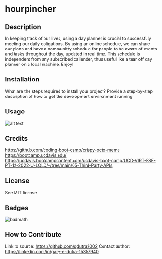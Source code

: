 # hourpincher

## Description

In keeping track of our lives, using a day planner is crucial to successfuly meeting our daily obligations.  By using an online schedule, we can share our plans and have a communitty schedule for people to be aware of events and tasks throughout the day, updated in real time. This schedule is independent from any subscribed callender, thus useful like a tear off day planner on a local machine.
Enjoy!

## Installation

What are the steps required to install your project? Provide a step-by-step description of how to get the development environment running.

## Usage

![alt text](assets/images/screenshot.png)

## Credits

https://github.com/coding-boot-camp/crispy-octo-meme
https://bootcamp.ucdavis.edu/
https://ucdavis.bootcampcontent.com/ucdavis-boot-camp/UCD-VIRT-FSF-PT-12-2022-U-LOLC/-/tree/main/05-Third-Party-APIs

## License

See MIT license

## Badges

![badmath](https://img.shields.io/github/languages/top/nielsenjared/badmath)

## How to Contribute
Link to source:
https://github.com/gdutra2002
Contact author:
https://linkedin.com/in/gary-e-dutra-15357940